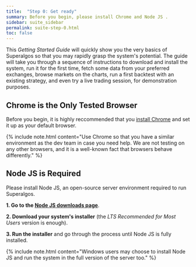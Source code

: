 ```yaml
---
title:  "Step 0: Get ready"
summary: Before you begin, please install Chrome and Node JS .
sidebar: suite_sidebar
permalink: suite-step-0.html
toc: false
---
```


This *Getting Started Guide* will quickly show you the very basics of Superalgos so that you may rapidly grasp the system's potential. The guide will take you through a sequence of instructions to download and install the system, run it for the first time, fetch some data from your preferred exchanges, browse markets on the charts, run a first backtest with an existing strategy, and even try a live trading session, for demonstration purposes.

## Chrome is the Only Tested Browser

Before you begin, it is highly reccommended that you <a href="https://www.google.com/chrome/" rel="nofollow" rel="noopener" target="_blank">install Chrome</a> and set it up as your default browser.

{% include note.html content="Use Chrome so that you have a similar environment as the dev team in case you need help. We are not testing on any other browsers, and it is a well-known fact that browsers behave differently." %}

## Node JS is Required

Please install Node JS, an open-source server environment required to run Superalgos. 

**1. Go to the <a href="https://nodejs.org/en/download/" rel="nofollow" rel="noopener" target="_blank">Node JS downloads page</a>**.

**2. Download your system's installer** (the *LTS Recommended for Most Users* version is enough).

**3. Run the installer** and go through the process until Node JS is fully installed.

{% include note.html content="Windows users may choose to install Node JS and run the system in the full version of the server too." %}
